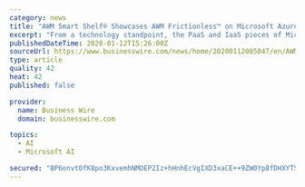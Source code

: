 ```yaml
---
category: news
title: "AWM Smart Shelf® Showcases AWM Frictionless™ on Microsoft Azure at Retail’s Big Show"
excerpt: "From a technology standpoint, the PaaS and IaaS pieces of Microsoft Azure are heavily utilized to provide a reliable and scalable platform, and on top of this sits a full suite of custom AI and application software. This software supports AWM Frictionless™ as well as powers other integrated and standalone AWM offerings that provide an end-to ..."
publishedDateTime: 2020-01-12T15:26:00Z
sourceUrl: https://www.businesswire.com/news/home/20200112005047/en/AWM-Smart-Shelf®-Showcases-AWM-Frictionless™-Microsoft
type: article
quality: 42
heat: 42
published: false

provider:
  name: Business Wire
  domain: businesswire.com

topics:
  - AI
  - Microsoft AI

secured: "BP6onvt0fK8po3KxvemhNMOEP2Iz+hHnhEcVgIXD3xaCE++9ZW0Yp8fDHXYTSICvzknIIC244Aq4jZ1UMyuC/fCkmS6PbKYvHzH0rf9WS9LP+poRV2+7NRNUYDhb2Lk+Pl1ab4g5RhBeidFA931qFkiK6uEY+bbjKEfzxGJtxpj9lLV/0HpPzqDGiOX/dgom+Zppm6buHF5mHcjSIR2yr7omp2pBEg+ZBOJYHqoAt7IQZj8XzvgJvSPvAxLyhwdB/3+O7hQ3hO1gvQJHJnBJOw==;p+O4pXPtIUwFOAOBC4zuMg=="
---
```


